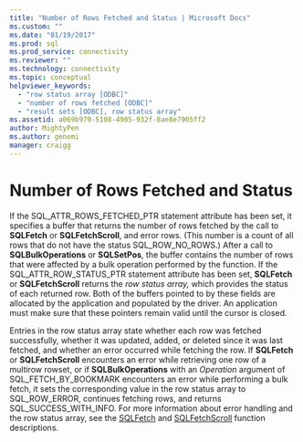 ```yaml
---
title: "Number of Rows Fetched and Status | Microsoft Docs"
ms.custom: ""
ms.date: "01/19/2017"
ms.prod: sql
ms.prod_service: connectivity
ms.reviewer: ""
ms.technology: connectivity
ms.topic: conceptual
helpviewer_keywords: 
  - "row status array [ODBC]"
  - "number of rows fetched [ODBC]"
  - "result sets [ODBC], row status array"
ms.assetid: a069b979-5108-4905-932f-8ae8e7905ff2
author: MightyPen
ms.author: genemi
manager: craigg
---
```

# Number of Rows Fetched and Status
If the SQL_ATTR_ROWS_FETCHED_PTR statement attribute has been set, it specifies a buffer that returns the number of rows fetched by the call to **SQLFetch** or **SQLFetchScroll**, and error rows. (This number is a count of all rows that do not have the status SQL_ROW_NO_ROWS.) After a call to **SQLBulkOperations** or **SQLSetPos**, the buffer contains the number of rows that were affected by a bulk operation performed by the function. If the SQL_ATTR_ROW_STATUS_PTR statement attribute has been set, **SQLFetch** or **SQLFetchScroll** returns the *row status array,* which provides the status of each returned row. Both of the buffers pointed to by these fields are allocated by the application and populated by the driver. An application must make sure that these pointers remain valid until the cursor is closed.  
  
 Entries in the row status array state whether each row was fetched successfully, whether it was updated, added, or deleted since it was last fetched, and whether an error occurred while fetching the row. If **SQLFetch** or **SQLFetchScroll** encounters an error while retrieving one row of a multirow rowset, or if **SQLBulkOperations** with an *Operation* argument of SQL_FETCH_BY_BOOKMARK encounters an error while performing a bulk fetch, it sets the corresponding value in the row status array to SQL_ROW_ERROR, continues fetching rows, and returns SQL_SUCCESS_WITH_INFO. For more information about error handling and the row status array, see the [SQLFetch](../../../odbc/reference/syntax/sqlfetch-function.md) and [SQLFetchScroll](../../../odbc/reference/syntax/sqlfetchscroll-function.md) function descriptions.
